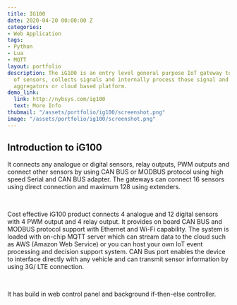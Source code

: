 ```yaml
---
title: IG100
date: 2020-04-20 00:00:00 Z
categories:
- Web Application
tags:
- Python
- Lua
- MQTT
layout: portfolio
description: The iG100 is an entry level general purpose IoT gateway to connect fusions
  of sensors, collects signals and internally process those signal and transmit to
  aggregators or cloud based platform.
demo_link:
  link: http://nybsys.com/ig100
  text: More Info
thubmail: "/assets/portfolio/ig100/screenshot.png"
image: "/assets/portfolio/ig100/screenshot.png"
---
```


## Introduction to iG100
<p>It connects any analogue or digital sensors, relay outputs, PWM outputs and connect other sensors by using CAN BUS or MODBUS protocol using high speed Serial and CAN BUS adapter. The gateways can connect 16 sensors using direct connection and maximum 128 using extenders.</p>

<br/>

Cost effective iG100 product connects 4 analogue and 12 digital sensors with 4 PWM output and 4 relay output. It provides on board CAN BUS and MODBUS protocol support with Ethernet and Wi-Fi capability. The system is loaded with on-chip MQTT server which can stream data to the cloud such as AWS (Amazon Web Service) or you can host your own IoT event processing and decision support system. CAN Bus port enables the device to interface directly with any vehicle and can transmit sensor information by using 3G/ LTE connection.


<br/>

It has build in web control panel and background if-then-else controller. 